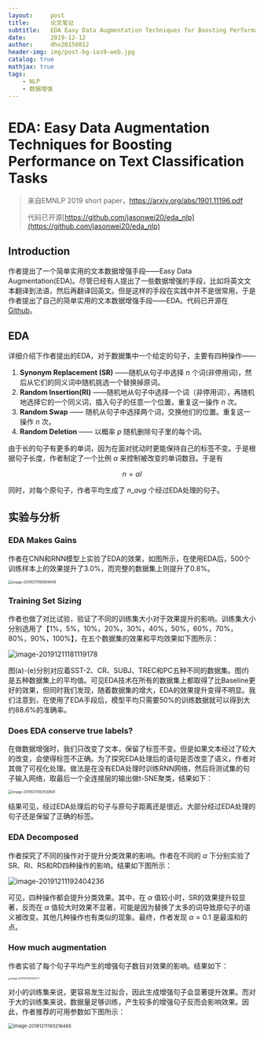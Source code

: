 ```yaml
---
layout:     post
title:      论文笔记
subtitle:   EDA Easy Data Augmentation Techniques for Boosting Performance on Text Classification Tasks
date:       2019-12-12
author:     dhx20150812
header-img: img/post-bg-ios9-web.jpg
catalog: true
mathjax: true
tags:
    - NLP
    - 数据增强
---
```




# EDA: Easy Data Augmentation Techniques for Boosting Performance on Text Classification Tasks


>   来自EMNLP 2019 short paper，https://arxiv.org/abs/1901.11196.pdf
>
>   代码已开源[https://github.com/jasonwei20/eda_nlp](https://github.com/jasonwei20/eda_nlp)

## Introduction

作者提出了一个简单实用的文本数据增强手段——Easy Data Augmentation(EDA)。尽管已经有人提出了一些数据增强的手段，比如将英文文本翻译到法语，然后再翻译回英文。但是这样的手段在实践中并不是很常用，于是作者提出了自己的简单实用的文本数据增强手段——EDA。代码已开源在[Github](http://github.com/jasonwei20/eda_nlp)。

## EDA

详细介绍下作者提出的EDA，对于数据集中一个给定的句子，主要有四种操作——

1.  **Synonym Replacement (SR)** ——随机从句子中选择 $n$ 个词(非停用词)，然后从它们的同义词中随机挑选一个替换掉原词。
2.  **Random Insertion(RI)** ——随机地从句子中选择一个词（非停用词），再随机地选择它的一个同义词，插入句子的任意一个位置，重复这一操作 $n$ 次。
3.  **Random Swap** —— 随机从句子中选择两个词，交换他们的位置。重复这一操作 $n$ 次。
4.  **Random Deletion** —— 以概率 $p$ 随机删除句子里的每个词。

由于长的句子有更多的单词，因为在面对扰动时更能保持自己的标签不变。于是根据句子长度，作者制定了一个比例 $\alpha$ 来控制被改变的单词数目。于是有

$$
n=\alpha l
$$

同时，对每个原句子，作者平均生成了 $n\_{avg}$ 个经过EDA处理的句子。

##  实验与分析

### EDA Makes Gains

作者在CNN和RNN模型上实验了EDA的效果，如图所示，在使用EDA后，500个训练样本上的效果提升了3.0%，而完整的数据集上则提升了0.8%。

<img src="https://note.youdao.com/yws/api/personal/file/WEBb982f33b2cb7f25d9cd1790e421bacde?method=download&shareKey=783cf5487fc6cf6999c13254396837ac" alt="image-20191211180808445" style="zoom:50%;" />

### Training Set Sizing

作者也做了对比试验，验证了不同的训练集大小对于效果提升的影响。训练集大小分别选用了【1%，5%，10%，20%，30%，40%，50%，60%，70%，80%，90%，100%】，在五个数据集的效果和平均效果如下图所示：

![image-20191211181119178](https://note.youdao.com/yws/api/personal/file/WEB25be1d34633c3014a7e5bdf2d508f1d0?method=download&shareKey=738ce827ed03a1f5caf8865838eb198f)

图(a)-(e)分别对应着SST-2、CR、SUBJ、TREC和PC五种不同的数据集。图(f)是五种数据集上的平均值。可见EDA技术在所有的数据集上都取得了比Baseline更好的效果，但同时我们发现，随着数据集的增大，EDA的效果提升变得不明显。我们注意到，在使用了EDA手段后，模型平均只需要50%的训练数据就可以得到大约88.6%的准确率。

### Does EDA conserve true labels?

在做数据增强时，我们只改变了文本，保留了标签不变。但是如果文本经过了较大的改变，会使得标签不正确。为了探究EDA处理后的语句是否改变了语义，作者对其做了可视化处理。做法是在没有EDA处理时训练RNN网络，然后将测试集的句子输入网络，取最后一个全连接层的输出做t-SNE聚类，结果如下：

<img src="https://note.youdao.com/yws/api/personal/file/WEBcae138ab4fe11083b85cefd527306408?method=download&shareKey=64637458556586c8a121a07a3638e117" alt="image-20191211182530641" style="zoom:50%;" />

结果可见，经过EDA处理后的句子与原句子距离还是很近。大部分经过EDA处理的句子还是保留了正确的标签。

### EDA Decomposed

作者探究了不同的操作对于提升分类效果的影响。作者在不同的 $\alpha$ 下分别实验了SR、RI、RS和RD四种操作的影响。结果如下图所示：

![image-20191211192404236](https://note.youdao.com/yws/api/personal/file/WEB8a807b8858218c8ba5df70a9853f06ec?method=download&shareKey=dd26986d1f6336228648d7bce7649bd3)

可见，四种操作都会提升分类效果。其中，在 $\alpha$ 值较小时，SR的效果提升较显著，反而在 $\alpha$ 值较大时效果不显著，可能是因为替换了太多的词导致原句子的语义被改变。其他几种操作也有类似的现象。最终，作者发现 $\alpha=0.1$ 是最温和的点。

### How much augmentation

作者实验了每个句子平均产生的增强句子数目对效果的影响。结果如下：

<img src="https://note.youdao.com/yws/api/personal/file/WEB6059f2a572689f27ffd4bcaa6d68019e?method=download&shareKey=f9bba6634fae8b14a16d32a52c16333d" alt="image-20191211192929577" style="zoom: 33%;" />

对小的训练集来说，更容易发生过拟合，因此生成增强句子会显著提升效果。而对于大的训练集来说，数据量足够训练，产生较多的增强句子反而会影响效果。因此，作者推荐的可用参数如下图所示：

<img src="https://note.youdao.com/yws/api/personal/file/WEB4820c70dbfc47b7ef59c44e27f357774?method=download&shareKey=5075c7dcc69015c8883211d83779afbb" alt="image-20191211193216465" style="zoom:67%;" />
